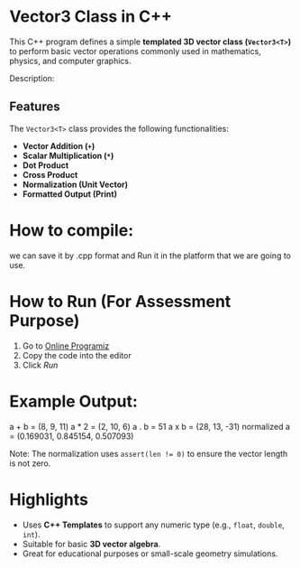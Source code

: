 
# Vector3 Class in C++

This C++ program defines a simple **templated 3D vector class (`Vector3<T>`)** to perform basic vector operations commonly used in mathematics, physics, and computer graphics.

Description:


## Features

The `Vector3<T>` class provides the following functionalities:

- **Vector Addition (`+`)**  
- **Scalar Multiplication (`*`)**
- **Dot Product**
- **Cross Product**
- **Normalization (Unit Vector)**
- **Formatted Output (Print)**


# How to compile:
we can save it by 
   .cpp format
and Run it in the platform that we are going to use.

# How to Run (For Assessment Purpose)

1. Go to [Online Programiz](https://www.programiz.com/cpp-programming/online-compiler/)
2. Copy the code into the editor
3. Click *Run*



# Example Output:
a + b = (8, 9, 11)
a * 2 = (2, 10, 6)
a . b = 51
a x b = (28, 13, -31)
normalized a = (0.169031, 0.845154, 0.507093)




 Note: The normalization uses `assert(len != 0)` to ensure the vector length is not zero.



# Highlights

- Uses **C++ Templates** to support any numeric type (e.g., `float`, `double`, `int`).
- Suitable for basic **3D vector algebra**.
- Great for educational purposes or small-scale geometry simulations.
